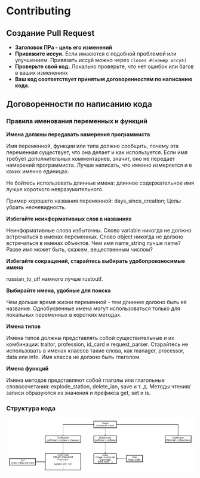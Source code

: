 # Contributing

## Создание Pull Request
- **Заголовок ПРа - цель его изменений**
- **Привяжите иссуи.** Если имаеются с подобной проблемой или улучшением. Привязать иссуй можно через ```closes #(номер иссуя)```
- **Проверьте свой код.** Локально проверьте, что нет ошибок или багов в ваших изменениях
- **Ваш код соответствует принятым договоренностям по написанию кода.**

## Договоренности по написанию кода

### Правила именования переменных и функций

**Имена должны передавать намерения программиста**

Имя переменной, функции или типа должно сообщить, почему эта переменная существует, что она делает и как используется. Если имя требует дополнительных комментариев, значит, оно не передает намерений программиста. Лучше написать, что именно измеряется и в каких именно единицах.

Не бойтесь использовать длинные имена: длинное содержательное имя лучше короткого невразумительного.

Пример хорошего названия переменной: days_since_creation;
Цель: убрать неочевидность.

**Избегайте неинформативных слов в названиях**

Неинформативные слова избыточны. Слово variable никогда не должно встречаться в именах переменных. Слово object никогда не должно встречаться в именах объектов. Чем имя name_string лучше name? Разве имя может быть, скажем, вещественным числом?

**Избегайте сокращений, старайтесь выбирать удобопроизносимые имена**

russian_to_utf намного лучше rustoutf.

**Выбирайте имена, удобные для поиска**

Чем дольше время жизни переменной - тем длиннее должно быть её название. Однобуквенные имена могут использоваться только для локальных переменных в коротких методах.

**Имена типов**

Имена типов должны представлять собой существительные и их комбинации: traitor, profession, id_card и request_parser. Старайтесь не использовать в именах классов такие слова, как manager, processor, data или info. Имя класса не должно быть глаголом.

**Имена функций**

Имена методов представляют собой глаголы или глагольные словосочетания: explode_station, delete_ian, save и т. д. Методы чтения/записи образуются из значения и префикса get, set и is.

### Структура кода

![Схема кода](/docs/scheme.png)
